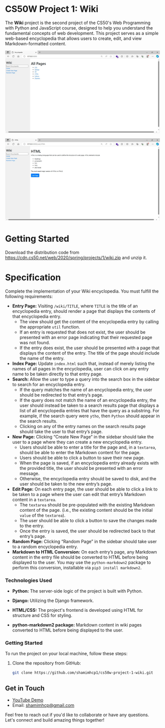 # CS50W Project 1: Wiki

The **Wiki** project is the second project of the CS50's Web Programming with Python and JavaScript course, designed to help you understand the fundamental concepts of web development. This project serves as a simple web-based encyclopedia that allows users to create, edit, and view Markdown-formatted content.

![Screenshot 1 of CS50W Project 1: Wiki by shamimhcp1](./screenshot/Screenshot_1.jpg)

![Screenshot 2 of CS50W Project 1: Wiki by shamimhcp1](./screenshot/Screenshot_2.jpg)

# Getting Started
Download the distribution code from https://cdn.cs50.net/web/2020/spring/projects/1/wiki.zip and unzip it.

# Specification
Complete the implementation of your Wiki encyclopedia. You must fulfill the following requirements:

- **Entry Page:** Visiting `/wiki/TITLE`, where `TITLE` is the title of an encyclopedia entry, should render a page that displays the contents of that encyclopedia entry.
   - The view should get the content of the encyclopedia entry by calling the appropriate `util` function.
   - If an entry is requested that does not exist, the user should be presented with an error page indicating that their requested page was not found.
   - If the entry does exist, the user should be presented with a page that displays the content of the entry. The title of the page should include the name of the entry.
- **Index Page:** Update `index.html` such that, instead of merely listing the names of all pages in the encyclopedia, user can click on any entry name to be taken directly to that entry page.
- **Search:** Allow the user to type a query into the search box in the sidebar to search for an encyclopedia entry.
   - If the query matches the name of an encyclopedia entry, the user should be redirected to that entry’s page.
   - If the query does not match the name of an encyclopedia entry, the user should instead be taken to a search results page that displays a list of all encyclopedia entries that have the query as a substring. For example, if the search query were `ytho`, then `Python` should appear in the search results.
   - Clicking on any of the entry names on the search results page should take the user to that entry’s page.
- **New Page:** Clicking “Create New Page” in the sidebar should take the user to a page where they can create a new encyclopedia entry.
   - Users should be able to enter a title for the page and, in a `textarea`, should be able to enter the Markdown content for the page.
   - Users should be able to click a button to save their new page.
   - When the page is saved, if an encyclopedia entry already exists with the provided title, the user should be presented with an error message.
   - Otherwise, the encyclopedia entry should be saved to disk, and the user should be taken to the new entry’s page.
- **Edit Page:** On each entry page, the user should be able to click a link to be taken to a page where the user can edit that entry’s Markdown content in a `textarea`.
   - The `textarea` should be pre-populated with the existing Markdown content of the page. (i.e., the existing content should be the initial `value` of the `textarea`).
   - The user should be able to click a button to save the changes made to the entry.
   - Once the entry is saved, the user should be redirected back to that entry’s page.
- **Random Page:** Clicking “Random Page” in the sidebar should take user to a random encyclopedia entry.
- **Markdown to HTML Conversion:** On each entry’s page, any Markdown content in the entry file should be converted to HTML before being displayed to the user. You may use the `python-markdown2` package to perform this conversion, installable via `pip3 install markdown2`.

### Technologies Used

- **Python:** The server-side logic of the project is built with Python.

- **Django:** Utilizing the Django framework.

- **HTML/CSS:** The project's frontend is developed using HTML for structure and CSS for styling.

- **python-markdown2 package:** Markdown content in wiki pages converted to HTML before being displayed to the user.

### Getting Started

To run the project on your local machine, follow these steps:

1. Clone the repository from GitHub:
   
   ```bash
   git clone https://github.com/shamimhcp1/cs50w-project-1-wiki.git

## Get in Touch

- [YouTube Demo](https://youtu.be/nkON_nbX_Ck )
- Email: shamimhcp@gmail.com

Feel free to reach out if you'd like to collaborate or have any questions. Let's connect and build amazing things together!
